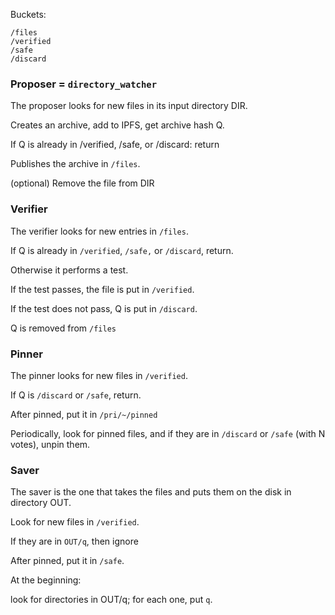 Buckets:

    /files
    /verified
    /safe
    /discard


### Proposer = `directory_watcher`

The proposer looks for new files in its input directory DIR.

Creates an archive, add to IPFS, get archive hash Q.

If Q is already in /verified, /safe, or /discard: return

Publishes the archive in `/files`.

(optional) Remove the file from DIR


### Verifier

The verifier looks for new entries in `/files`.

If Q is already in `/verified`, `/safe,` or `/discard`, return.

Otherwise it performs a test.

If the test passes, the file is put in `/verified`.

If the test does not pass, Q is put in `/discard`.

Q is removed from `/files`


### Pinner

The pinner looks for new files in `/verified`.

If Q is `/discard` or `/safe`, return.

After pinned, put it in `/pri/~/pinned`

Periodically, look for pinned files, and if they are in `/discard` or `/safe` (with N votes), unpin them.


### Saver

The saver is the one that takes the files and puts them on the disk in directory OUT.

Look for new files in `/verified`.

If they are in `OUT/q`, then ignore


After pinned, put it in `/safe`.


At the beginning:

look for directories in OUT/q; for each one, put `q`.
